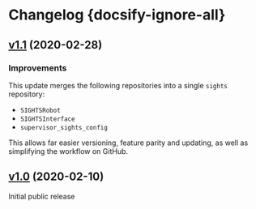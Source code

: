 # Changelog {docsify-ignore-all}

## [v1.1](https://github.com/SFXRescue/sights/releases/tag/v1.1) (2020-02-28)

### Improvements

This update merges the following repositories into a single `sights` repository:

- `SIGHTSRobot`
- `SIGHTSInterface`
- `supervisor_sights_config`

This allows far easier versioning, feature parity and updating, as well as simplifying the workflow on GitHub.

## [v1.0](https://github.com/SFXRescue/sights/releases/tag/v1.0) (2020-02-10)

Initial public release
